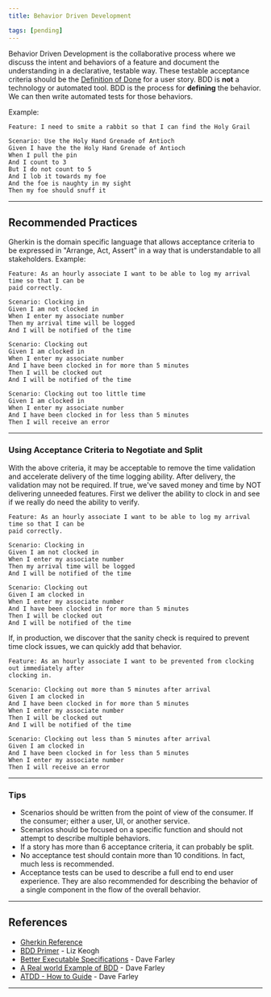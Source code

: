 ```yaml
---
title: Behavior Driven Development

tags: [pending]
---
```


Behavior Driven Development is the collaborative process where we discuss the intent and behaviors of a feature and
document the understanding in a declarative, testable way. These testable acceptance criteria should be the
[Definition of Done](../../workflow-management/definition-of-done) for a
user story.
BDD is **not** a technology or automated tool. BDD is the process for **defining** the behavior. We can then write
automated tests for those behaviors.

Example:

```gherkin
Feature: I need to smite a rabbit so that I can find the Holy Grail

Scenario: Use the Holy Hand Grenade of Antioch
Given I have the the Holy Hand Grenade of Antioch
When I pull the pin
And I count to 3
But I do not count to 5
And I lob it towards my foe
And the foe is naughty in my sight
Then my foe should snuff it
```

---

## Recommended Practices

Gherkin is the domain specific
language that allows acceptance criteria to be expressed in "Arrange, Act, Assert" in a
way that is understandable to all stakeholders.
Example:

```gherkin
Feature: As an hourly associate I want to be able to log my arrival time so that I can be
paid correctly.

Scenario: Clocking in
Given I am not clocked in
When I enter my associate number
Then my arrival time will be logged
And I will be notified of the time

Scenario: Clocking out
Given I am clocked in
When I enter my associate number
And I have been clocked in for more than 5 minutes
Then I will be clocked out
And I will be notified of the time

Scenario: Clocking out too little time
Given I am clocked in
When I enter my associate number
And I have been clocked in for less than 5 minutes
Then I will receive an error
```

---

### Using Acceptance Criteria to Negotiate and Split

With the above criteria, it may be acceptable to remove the time validation and
accelerate delivery of the time logging ability. After delivery, the validation
may not be required. If true, we've saved money and time by NOT delivering
unneeded features.
First we deliver the ability to clock in and see if we really do need the ability
to verify.

```gherkin
Feature: As an hourly associate I want to be able to log my arrival time so that I can be
paid correctly.

Scenario: Clocking in
Given I am not clocked in
When I enter my associate number
Then my arrival time will be logged
And I will be notified of the time

Scenario: Clocking out
Given I am clocked in
When I enter my associate number
And I have been clocked in for more than 5 minutes
Then I will be clocked out
And I will be notified of the time
```

If, in production, we discover that the sanity check is required to prevent time
clock issues, we can quickly add that behavior.

```gherkin
Feature: As an hourly associate I want to be prevented from clocking out immediately after
clocking in.

Scenario: Clocking out more than 5 minutes after arrival
Given I am clocked in
And I have been clocked in for more than 5 minutes
When I enter my associate number
Then I will be clocked out
And I will be notified of the time

Scenario: Clocking out less than 5 minutes after arrival
Given I am clocked in
And I have been clocked in for less than 5 minutes
When I enter my associate number
Then I will receive an error
```

---

### Tips

- Scenarios should be written from the point of view of the consumer. If the consumer; either a user, UI, or another service.
- Scenarios should be focused on a specific function and should not attempt to
  describe multiple behaviors.
- If a story has more than 6 acceptance criteria, it can probably be split.
- No acceptance test should contain more than 10 conditions. In fact, much less
  is recommended.
- Acceptance tests can be used to describe a full end to end user experience. They are also recommended for describing
  the behavior of a single component in the flow of the overall behavior.

---

## References

- [Gherkin Reference](https://cucumber.io/docs/gherkin/reference/)
- [BDD Primer](https://lizkeogh.com/behaviour-driven-development/) - Liz Keogh
- [Better Executable Specifications](https://www.youtube.com/watch?v=5CXSEINRojM) - Dave Farley
- [A Real world Example of BDD](https://www.youtube.com/watch?v=9P5WG8CkPrQ) - Dave Farley
- <a href="../../ATDD - How to Guide.pdf" target="_blank">ATDD - How to Guide</a> - Dave Farley

---

